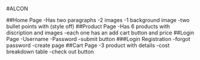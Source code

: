 #ALCON

##Home Page
-Has two paragraphs
-2 images
-1 background image
-two bullet points with (style off)
##Product Page
-Has 6 products with discription and images
-each one has an add cart button and price
##Login Page
-Username
-Password
-submit button
###Login Registration
-forgot password
-create page
##Cart Page
-3 product with details
-cost breakdown table
-check out button
